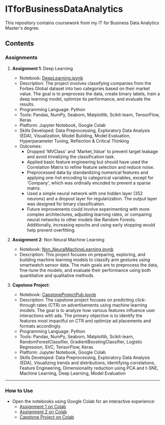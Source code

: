 # ITforBusinessDataAnalytics

This repository contains coursework from my IT for Business Data Analytics Master's degree.

## Contents

### Assignments
1. **Assignment 1**: Deep Learning
   - Notebook: [DeepLearning.ipynb](assignments/DeepLearning.ipynb)
   - Description: The project involves classifying companies from the Forbes Global dataset into two categories based on their market value. The goal is to preprocess the data, create binary labels, train a deep learning model, optimize its performance, and evaluate the results.
   - Programming Language: Python
   - Tools: Pandas, NumPy, Seaborn, Matplotlib, Scikit-learn, TensorFlow, Keras
   - Platform: Jupyter Notebook, Google Colab
   - Skills Developed: Data Preprocessing, Exploratory Data Analysis (EDA), Visualization, Model Building, Model Evaluation, Hyperparameter Tuning, Reflection & Critical Thinking
   - Outcomes:
      - Dropped 'MVClass' and 'Market_Value' to prevent target leakage and avoid trivializing the classification task.
      - Applied basic feature engineering but should have used the Correlation Matrix to refine feature selection and reduce noise.
      - Preprocessed data by standardizing numerical features and applying one-hot encoding to categorical variables, except for 'Company', which was ordinally encoded to prevent a sparse matrix.
      - Used a simple neural network with one hidden layer (352 neurons) and a dropout layer for regularization. The output layer was designed for binary classification.
      - Future improvements could involve experimenting with more complex architectures, adjusting learning rates, or comparing neural networks to other models like Random Forests. Additionally, increasing epochs and using early stopping would help prevent overfitting.

2. **Assignment 2**: Non Neural Machine Learning
   - Notebook: [Non_NeuralMachineLearning.ipynb](assignments/Non_NeuralMachineLearning.ipynb)
   - Description: This project focuses on preparing, exploring, and building machine learning models to classify arm gestures using smartwatch sensor data. The main goals are to preprocess the data, fine-tune the models, and evaluate their performance using both quantitative and qualitative methods.

3. **Capstone Project**: 
   - Notebook: [CapstoneProjectPub.ipynb](assignments/CapstoneProjectPub.ipynb)
   - Description: The capstone project focuses on predicting click-through rates (CTR) on advertisements using machine learning models. The goal is to analyze how various features influence user interactions with ads. The primary objective is to identify the features most impactful on CTR and optimize ad placements and formats accordingly.
   - Programming Language: Python
   - Tools: Pandas, NumPy, Seaborn, Matplotlib, Scikit-learn, RandomForestClassifier, GradientBoostingClassifier, Logistic Regression, SVC, TensorFlow, Keras
   - Platform: Jupyter Notebook, Google Colab
   - Skills Developed: Data Preprocessing, Exploratory Data Analysis (EDA), Visualizing trends and distributions, Identifying correlations, Feature Engineering, Dimensionality reduction using PCA and t-SNE, Machine Learning, Deep Learning, Model Evaluation

---

### How to Use
- Open the notebooks using Google Colab for an interactive experience:
  - [Assignment 1 on Colab](https://colab.research.google.com/github/mignacz/ITforBusinessDataAnalytics/blob/main/assignments/DeepLearning.ipynb)
  - [Assignment 2 on Colab](https://colab.research.google.com/github/mignacz/ITforBusinessDataAnalytics/blob/main/assignments/Non_NeuralMachineLearning.ipynb)
  - [Capstone Project on Colab](https://colab.research.google.com/github/mignacz/ITforBusinessDataAnalytics/blob/main/assignments/CapstoneProjectPub.ipynb)